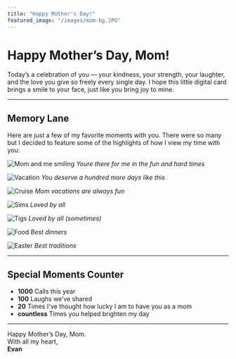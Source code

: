 ```yaml
---
title: "Happy Mother's Day!"
featured_image: "/images/mom-bg.JPG"
---
```


# Happy Mother’s Day, Mom!

Today’s a celebration of you — your kindness, your strength, your laughter, and the love you give so freely every single day. I hope this little digital card brings a smile to your face, just like you bring joy to mine.

---

## Memory Lane

Here are just a few of my favorite moments with you. There were so many but I decided to feature some of the highlights of how I view my time with you:

![Mom and me smiling](images/mom1.JPG)
_Youre there for me in the fun and hard times_

![Vacation](images/mom2.JPG)
_You deserve a hundred more days like this_

![Cruise](images/mom4.JPG)
_Mom vacations are always fun_

![Sims](images/mom5.JPG)
_Loved by all_

![Tigs](images/mom6.JPG)
_Loved by all (sometimes)_

![Food](images/mom7.JPG)
_Best dinners_

![Easter](images/mom8.JPG)
_Best traditions_

---

## Special Moments Counter

- **1000** Calls this year
- **100** Laughs we’ve shared
- **20** Times I've thought how lucky I am to have you as a mom 
- **countless** Times you helped brighten my day

---

Happy Mother’s Day, Mom.  
With all my heart,  
**Evan**
